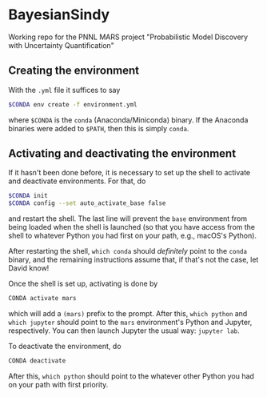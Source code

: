 # BayesianSindy

Working repo for the PNNL MARS project "Probabilistic Model Discovery with Uncertainty Quantification"

## Creating the environment

With the `.yml` file it suffices to say

```bash
$CONDA env create -f environment.yml
```

where `$CONDA` is the `conda` (Anaconda/Miniconda) binary.  If the Anaconda binaries were added to `$PATH`, then this is simply `conda`.

## Activating and deactivating the environment

If it hasn't been done before, it is necessary to set up the shell to activate and deactivate environments.  For that, do

```bash
$CONDA init
$CONDA config --set auto_activate_base false
```

and restart the shell.  The last line will prevent the `base` environment from being loaded when the shell is launched (so that you have access from the shell to whatever Python you had first on your path, e.g., macOS's Python).

After restarting the shell, `which conda` should *definitely* point to the `conda` binary, and the remaining instructions assume that, if that's not the case, let David know!

Once the shell is set up, activating is done by

```bash
CONDA activate mars
```

which will add a `(mars)` prefix to the prompt.  After this, `which python` and  `which jupyter` should point to the `mars` environment's Python and Jupyter, respectively.  You can then launch Jupyter the usual way: `jupyter lab`.

To deactivate the environment, do

```bash
CONDA deactivate
```

After this, `which python` should point to the whatever other Python you had on your path with first priority.
